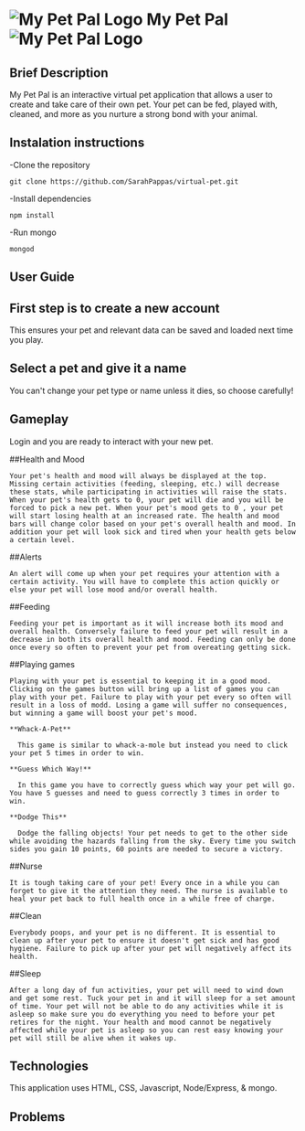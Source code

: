 # ![My Pet Pal Logo](https://github.com/SarahPappas/virtual-pet/raw/master/public/img/pickpet1.png) My Pet Pal ![My Pet Pal Logo](https://github.com/SarahPappas/virtual-pet/raw/master/public/img/pickpet4.png)

## Brief Description

My Pet Pal is an interactive virtual pet application that allows a user to create and take care of their own pet. Your pet can be fed, played with, cleaned, and more as you nurture a strong bond with your animal. 

## Instalation instructions

-Clone the repository

  `git clone https://github.com/SarahPappas/virtual-pet.git`

-Install dependencies

  `npm install`

-Run mongo

  `mongod`

## User Guide 

## First step is to create a new account 
  This ensures your pet and relevant data can be saved and loaded next time you play.
## Select a pet and give it a name
  You can't change your pet type or name unless it dies, so choose carefully!
## Gameplay
  Login and you are ready to interact with your new pet.

  ##Health and Mood

    Your pet's health and mood will always be displayed at the top. Missing certain activities (feeding, sleeping, etc.) will decrease these stats, while participating in activities will raise the stats. When your pet's health gets to 0, your pet will die and you will be forced to pick a new pet. When your pet's mood gets to 0 , your pet will start losing health at an increased rate. The health and mood bars will change color based on your pet's overall health and mood. In addition your pet will look sick and tired when your health gets below a certain level.

  ##Alerts

    An alert will come up when your pet requires your attention with a certain activity. You will have to complete this action quickly or else your pet will lose mood and/or overall health.  

  ##Feeding

    Feeding your pet is important as it will increase both its mood and overall health. Conversely failure to feed your pet will result in a decrease in both its overall health and mood. Feeding can only be done once every so often to prevent your pet from overeating getting sick. 

  ##Playing games

    Playing with your pet is essential to keeping it in a good mood. Clicking on the games button will bring up a list of games you can play with your pet. Failure to play with your pet every so often will result in a loss of modd. Losing a game will suffer no consequences, but winning a game will boost your pet's mood.
    
    **Whack-A-Pet**

      This game is similar to whack-a-mole but instead you need to click your pet 5 times in order to win.
    
    **Guess Which Way!**

      In this game you have to correctly guess which way your pet will go. You have 5 guesses and need to guess correctly 3 times in order to win.
    
    **Dodge This**

      Dodge the falling objects! Your pet needs to get to the other side while avoiding the hazards falling from the sky. Every time you switch sides you gain 10 points, 60 points are needed to secure a victory.
  
  ##Nurse

    It is tough taking care of your pet! Every once in a while you can forget to give it the attention they need. The nurse is available to heal your pet back to full health once in a while free of charge.
  
  ##Clean

    Everybody poops, and your pet is no different. It is essential to clean up after your pet to ensure it doesn't get sick and has good hygiene. Failure to pick up after your pet will negatively affect its health. 
  
  ##Sleep

    After a long day of fun activities, your pet will need to wind down and get some rest. Tuck your pet in and it will sleep for a set amount of time. Your pet will not be able to do any activities while it is asleep so make sure you do everything you need to before your pet retires for the night. Your health and mood cannot be negatively affected while your pet is asleep so you can rest easy knowing your pet will still be alive when it wakes up. 

## Technologies

This application uses HTML, CSS, Javascript, Node/Express, & mongo. 

## Problems